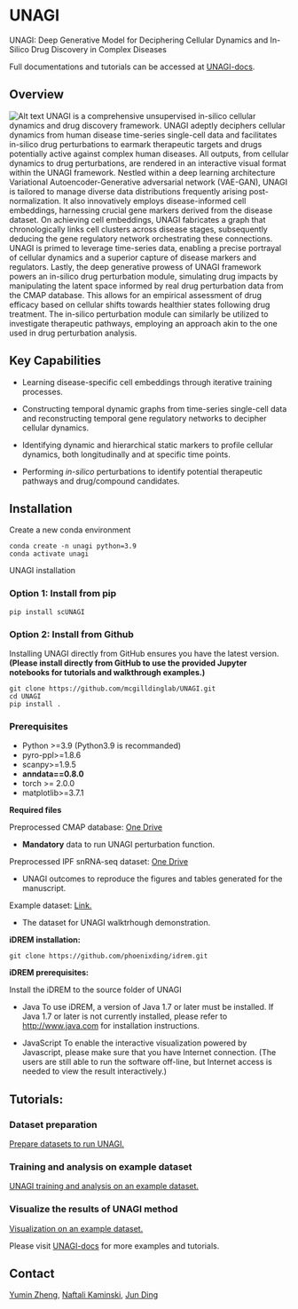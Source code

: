 # UNAGI

UNAGI: Deep Generative Model for Deciphering Cellular Dynamics and In-Silico Drug Discovery in Complex Diseases

Full documentations and tutorials can be accessed at [UNAGI-docs](https://unagi-docs.readthedocs.io/en/latest/index.html).

## Overview 
<img title="UNAGI Overview" alt="Alt text" src="UNAGI_overview.png">
UNAGI is a comprehensive unsupervised in-silico cellular dynamics and drug discovery framework. UNAGI adeptly deciphers cellular dynamics from human disease time-series single-cell data and facilitates in-silico drug perturbations to earmark therapeutic targets and drugs potentially active against complex human diseases. All outputs, from cellular dynamics to drug perturbations, are rendered in an interactive visual format within the UNAGI framework. Nestled within a deep learning architecture Variational Autoencoder-Generative adversarial network (VAE-GAN), UNAGI is tailored to manage diverse data distributions frequently arising post-normalization. It also innovatively employs disease-informed cell embeddings, harnessing crucial gene markers derived from the disease dataset. On achieving cell embeddings, UNAGI fabricates a graph that chronologically links cell clusters across disease stages, subsequently deducing the gene regulatory network orchestrating these connections. UNAGI is primed to leverage time-series data, enabling a precise portrayal of cellular dynamics and a superior capture of disease markers and regulators. Lastly, the deep generative prowess of UNAGI framework powers an in-silico drug perturbation module, simulating drug impacts by manipulating the latent space informed by real drug perturbation data from the CMAP database. This allows for an empirical assessment of drug efficacy based on cellular shifts towards healthier states following drug treatment. The in-silico perturbation module can similarly be utilized to investigate therapeutic pathways, employing an approach akin to the one used in drug perturbation analysis.

## Key Capabilities
-   Learning disease-specific cell embeddings through iterative training processes.

-   Constructing temporal dynamic graphs from time-series single-cell data and reconstructing temporal gene regulatory networks to decipher cellular dynamics.

-   Identifying dynamic and hierarchical static markers to profile cellular dynamics, both longitudinally and at specific time points.

-   Performing *in-silico* perturbations to identify potential therapeutic pathways and drug/compound candidates.

## Installation

Create a new conda environment
```
conda create -n unagi python=3.9
conda activate unagi
```

UNAGI installation

### Option 1: Install from pip

```
pip install scUNAGI
```

### Option 2: Install from Github

Installing UNAGI directly from GitHub ensures you have the latest version. **(Please install directly from GitHub to use the provided Jupyter notebooks for tutorials and walkthrough examples.)**

```
git clone https://github.com/mcgilldinglab/UNAGI.git
cd UNAGI
pip install .
```

### Prerequisites
-   Python >=3.9 (Python3.9 is recommanded)
-   pyro-ppl>=1.8.6
-   scanpy>=1.9.5
-   **anndata==0.8.0** 
-   torch >= 2.0.0
-   matplotlib>=3.7.1

**Required files**

Preprocessed CMAP database: [One Drive](https://mcgill-my.sharepoint.com/:u:/g/personal/yumin_zheng_mail_mcgill_ca/EazTbqa3vKtJnwd6-DL87GUBaAwEA8AXaHHCdEXtS1bPFg?e=Y5A2WO)
-    **Mandatory** data to run UNAGI perturbation function.

Preprocessed IPF snRNA-seq dataset: [One Drive](https://mcgill-my.sharepoint.com/:f:/g/personal/yumin_zheng_mail_mcgill_ca/EhUPO3Ip0IhCh0kz-Uply_MBzksNoX9N6HDEgC_dUHbCkg?e=biVLuV)
-    UNAGI outcomes to reproduce the figures and tables generated for the manuscript.

Example dataset: [Link.](https://github.com/mcgilldinglab/UNAGI/tree/main/UNAGI/data/example)
-   The dataset for UNAGI walktrhough demonstration. 

**iDREM installation:**

```
git clone https://github.com/phoenixding/idrem.git
```

**iDREM prerequisites:**

Install the iDREM to the source folder of UNAGI

-   Java
    To use iDREM, a version of Java 1.7 or later must be installed. If Java 1.7 or later is not currently installed, please refer to http://www.java.com for installation instructions.

-   JavaScript
    To enable the interactive visualization powered by Javascript, please make sure that you have Internet connection.
    (The users are still able to run the software off-line, but Internet access is needed to view the result interactively.)

## Tutorials:

### Dataset preparation

[Prepare datasets to run UNAGI.](https://github.com/mcgilldinglab/UNAGI/blob/main/tutorials/dataset_preparation.ipynb)

### Training and analysis on example dataset

[UNAGI training and analysis on an example dataset.](https://github.com/mcgilldinglab/UNAGI/blob/main/tutorials/run_UNAGI_using_example_dataset.ipynb)

### Visualize the results of UNAGI method

[Visualization on an example dataset.](https://github.com/mcgilldinglab/UNAGI/blob/main/tutorials/visualize_UNAGI_results_example_dataset.ipynb)

Please visit [UNAGI-docs](https://unagi-docs.readthedocs.io/en/latest/index.html) for more examples and tutorials.

## Contact
[Yumin Zheng](mailto:yumin.zheng@mail.mcgill.ca), [Naftali Kaminski](mailto:naftali.kaminski@yale.edu), [Jun Ding](mailto:jun.ding@mcgill.ca)

